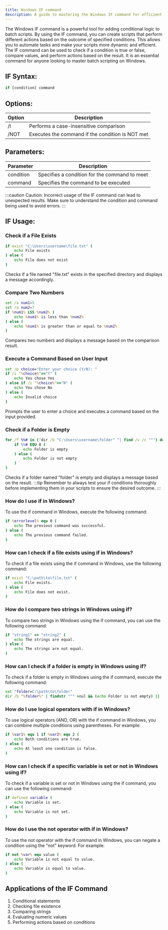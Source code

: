 ```yaml
---
title: Windows IF command
description: A guide to mastering the Windows IF command for efficient conditional operations in batch scripting.
---
```


The Windows IF command is a powerful tool for adding conditional logic to batch scripts. By using the IF command, you can create scripts that perform different actions based on the outcome of specified conditions. This allows you to automate tasks and make your scripts more dynamic and efficient. The IF command can be used to check if a condition is true or false, compare values, and perform actions based on the result. It is an essential command for anyone looking to master batch scripting on Windows.

## IF Syntax:
```cmd
if [condition] command
```
## Options:
| Option    | Description                                      |
|-----------|--------------------------------------------------|
| /I        | Performs a case-insensitive comparison           |
| /NOT      | Executes the command if the condition is NOT met |

## Parameters:
| Parameter | Description                                   |
|-----------|-----------------------------------------------|
| condition | Specifies a condition for the command to meet |
| command   | Specifies the command to be executed          |

:::caution
Caution: Incorrect usage of the IF command can lead to unexpected results. Make sure to understand the condition and command being used to avoid errors.
:::
## IF Usage:
### Check if a File Exists
```cmd
if exist "C:\Users\username\file.txt" (
    echo File exists
) else (
    echo File does not exist
)
```
Checks if a file named "file.txt" exists in the specified directory and displays a message accordingly.

### Compare Two Numbers
```cmd
set /a num1=5
set /a num2=7
if %num1% LSS %num2% (
    echo %num1% is less than %num2%
) else (
    echo %num1% is greater than or equal to %num2%
)
```
Compares two numbers and displays a message based on the comparison result.

### Execute a Command Based on User Input
```cmd
set /p choice="Enter your choice (Y/N): "
if /i "%choice%"=="Y" (
    echo You chose Yes
) else if /i "%choice%"=="N" (
    echo You chose No
) else (
    echo Invalid choice
)
```
Prompts the user to enter a choice and executes a command based on the input provided.

### Check if a Folder is Empty
```cmd
for /f %%# in ('dir /b "C:\Users\username\folder" ^| find /v /c ""') do (
    if %%# EQU 0 (
        echo Folder is empty
    ) else (
        echo Folder is not empty
    )
)
```
Checks if a folder named "folder" is empty and displays a message based on the result.
:::tip
Remember to always test your if conditions thoroughly before implementing them in your scripts to ensure the desired outcome.
:::

### How do I use if in Windows?
To use the if command in Windows, execute the following command:
```cmd
if %errorlevel% equ 0 (
    echo The previous command was successful.
) else (
    echo The previous command failed.
)
```

### How can I check if a file exists using if in Windows?
To check if a file exists using the if command in Windows, use the following command:
```cmd
if exist "C:\path\to\file.txt" (
    echo File exists.
) else (
    echo File does not exist.
)
```

### How do I compare two strings in Windows using if?
To compare two strings in Windows using the if command, you can use the following command:
```cmd
if "string1" == "string2" (
    echo The strings are equal.
) else (
    echo The strings are not equal.
)
```

### How can I check if a folder is empty in Windows using if?
To check if a folder is empty in Windows using the if command, execute the following command:
```cmd
set "folder=C:\path\to\folder"
dir /b "%folder%" | findstr "^" >nul && (echo Folder is not empty) || (echo Folder is empty)
```

### How do I use logical operators with if in Windows?
To use logical operators (AND, OR) with the if command in Windows, you can combine multiple conditions using parentheses. For example:
```cmd
if %var1% equ 1 if %var2% equ 2 (
    echo Both conditions are true.
) else (
    echo At least one condition is false.
)
```

### How can I check if a specific variable is set or not in Windows using if?
To check if a variable is set or not in Windows using the if command, you can use the following command:
```cmd
if defined variable (
    echo Variable is set.
) else (
    echo Variable is not set.
)
```

### How do I use the not operator with if in Windows?
To use the not operator with the if command in Windows, you can negate a condition using the "not" keyword. For example:
```cmd
if not %var% equ value (
    echo Variable is not equal to value.
) else (
    echo Variable is equal to value.
)
```
## Applications of the IF Command

1. Conditional statements
2. Checking file existence
3. Comparing strings
4. Evaluating numeric values
5. Performing actions based on conditions